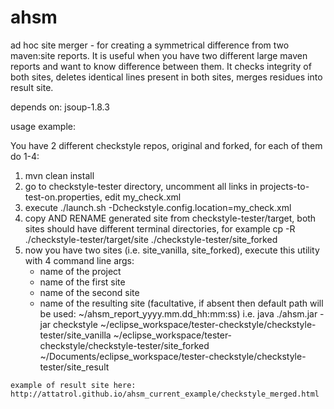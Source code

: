 # ahsm
ad hoc site merger - for creating a symmetrical difference from two maven:site reports.
It is useful when you have two different large maven reports and want to know difference between them.
It checks integrity of both sites, deletes identical lines present in both sites, merges residues into result site.

depends on: jsoup-1.8.3

usage example:

You have 2 different checkstyle repos, original and forked, for each of them do 1-4:
  1. mvn clean install
  2. go to checkstyle-tester directory, uncomment all links in projects-to-test-on.properties, edit my_check.xml
  3. execute ./launch.sh -Dcheckstyle.config.location=my_check.xml
  4. copy AND RENAME generated site from checkstyle-tester/target, both sites should have different terminal directories, for example cp -R ./checkstyle-tester/target/site ./checkstyle-tester/site_forked
  5. now you have two sites (i.e. site_vanilla, site_forked), execute this utility with 4 command line args: 
        - name of the project
        - name of the first site
        - name of the second site
        - name of the resulting site (facultative, if absent then default path will be used: ~/ahsm_report_yyyy.mm.dd_hh:mm:ss)
        i.e. java ./ahsm.jar -jar checkstyle ~/eclipse_workspace/tester-checkstyle/checkstyle-tester/site_vanilla ~/eclipse_workspace/tester-checkstyle/checkstyle-tester/site_forked ~/Documents/eclipse_workspace/tester-checkstyle/checkstyle-tester/site_result

    example of result site here:
    http://attatrol.github.io/ahsm_current_example/checkstyle_merged.html
